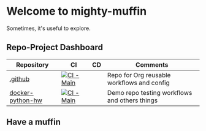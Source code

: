 # Welcome to mighty-muffin

Sometimes, it's useful to explore.

## Repo-Project Dashboard

| Repository   | CI                                                                                                                                                                          | CD  | Comments                                     |
|------------- |---------------------------------------------------------------------------------------------------------------------------------------------------------------------------- |---- |--------------------------------------------- |
| [.github](https://github.com/mighty-muffin/.github)     | [![CI - Main](https://github.com/mighty-muffin/.github/actions/workflows/main.yml/badge.svg)](https://github.com/mighty-muffin/.github/actions/workflows/main.yml)           |     | Repo for Org reusable workflows and config   |
| [docker-python-hw](https://github.com/mighty-muffin/docker-python-hw)     | [![CI - Main](https://github.com/mighty-muffin/docker-python-hw/actions/workflows/main.yml/badge.svg)](https://github.com/mighty-muffin/docker-python-hw/actions/workflows/main.yml)           |     | Demo repo testing workflows and others things  |

## Have a muffin

<!-- Or stay hungry whatev -->
